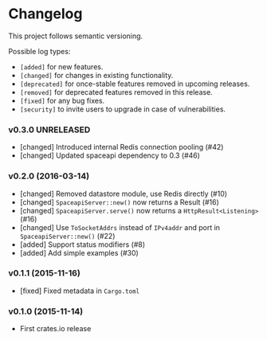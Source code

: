 # Changelog

This project follows semantic versioning.

Possible log types:

- `[added]` for new features.
- `[changed]` for changes in existing functionality.
- `[deprecated]` for once-stable features removed in upcoming releases.
- `[removed]` for deprecated features removed in this release.
- `[fixed]` for any bug fixes.
- `[security]` to invite users to upgrade in case of vulnerabilities.


### v0.3.0 UNRELEASED

- [changed] Introduced internal Redis connection pooling (#42)
- [changed] Updated spaceapi dependency to 0.3 (#46)

### v0.2.0 (2016-03-14)

- [changed] Removed datastore module, use Redis directly (#10)
- [changed] `SpaceapiServer::new()` now returns a Result (#16)
- [changed] `SpaceapiServer.serve()` now returns a `HttpResult<Listening>` (#16)
- [changed] Use `ToSocketAddrs` instead of `IPv4addr` and port in `SpaceapiServer::new()` (#22)
- [added] Support status modifiers (#8)
- [added] Add simple examples (#30)

### v0.1.1 (2015-11-16)

- [fixed] Fixed metadata in `Cargo.toml`

### v0.1.0 (2015-11-14)

- First crates.io release
